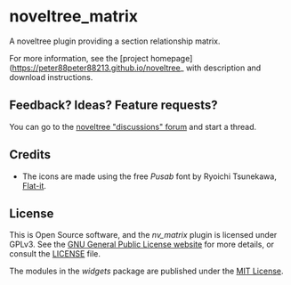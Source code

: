 # noveltree_matrix

A noveltree plugin providing a section relationship matrix. 

For more information, see the [project homepage](https://peter88peter88213.github.io/noveltree_ with description and download instructions.

## Feedback? Ideas? Feature requests?

You can go to the [noveltree "discussions" forum](https://github.com/peter88213/noveltree/discussions) and start a thread.

## Credits

- The icons are made using the free *Pusab* font by Ryoichi Tsunekawa, [Flat-it](http://flat-it.com/).

## License

This is Open Source software, and the *nv_matrix* plugin is licensed under GPLv3. See the
[GNU General Public License website](https://www.gnu.org/licenses/gpl-3.0.en.html) for more
details, or consult the [LICENSE](https://github.com/peter88213/noveltree_matrix/blob/main/LICENSE) file.

The modules in the *widgets* package are published under the [MIT License](http://www.opensource.org/licenses/mit-license.php). 

